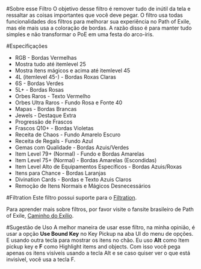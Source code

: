 #Sobre esse Filtro
O objetivo desse filtro é remover tudo de inútil da tela e ressaltar as coisas importantes que você deve pegar. O filtro usa todas funcionalidades dos filtros para melhorar sua experiência no Path of Exile, mas ele mais usa a coloração de bordas. A razão disso é para manter tudo simples e não transformar o PoE em uma festa do arco-íris.

#Especifiçações
- RGB - Bordas Vermelhas
- Mostra tudo até itemlevel 25
- Mostra itens mágicos e acima até itemlevel 45
- 4L (itemlevel 45-) - Bordas Roxas Claras
- 6S - Bordas Verdes
- 5L+ - Bordas Rosas
- Orbes Raros - Texto Vermelho
- Orbes Ultra Raros - Fundo Rosa e Fonte 40
- Mapas - Bordas Brancas
- Jewels - Destaque Extra
- Progressão de Frascos
- Frascos Q10+ - Bordas Violetas
- Receita de Chaos - Fundo Amarelo Escuro
- Receita de Regals - Fundo Azul
- Gemas com Qualidade - Bordas Azuis/Verdes
- Item Level 79+ (Normal) - Fundo e Bordas Amarelas
- Item Level 75+ (Normal) - Bordas Amarelas (Escondidas)
- Item Level Alto de Equipamentos Específicos - Bordas Azuis/Roxas
- Itens para Chance - Bordas Laranjas
- Divination Cards - Bordas e Texto Azuis Claros
- Remoção de Itens Normais e Mágicos Desnecessários

#Filtration
Este filtro possui suporte para o [Filtration](https://www.pathofexile.com/forum/view-thread/1287447/).

Para aprender mais sobre filtros, por favor visite o fansite brasileiro de Path of Exile, [Caminho do Exílio](http://www.caminhodoexilio.com/index.php?/topic/61-tudo-sobre-filtros/).

#Sugestão de Uso
A melhor maneira de usar esse filtro, na minha opinião, é usar a opção **Use Bound Key** no Key Pickup na aba UI do menu de opções. E usando outra tecla para mostrar os itens no chão. Eu uso **Alt** como Item pickup key e **F** como Highlight items and objects. Com isso você pega apenas os itens visíveis usando a tecla Alt e se caso quiser ver o que está invisível, você usa a tecla F.